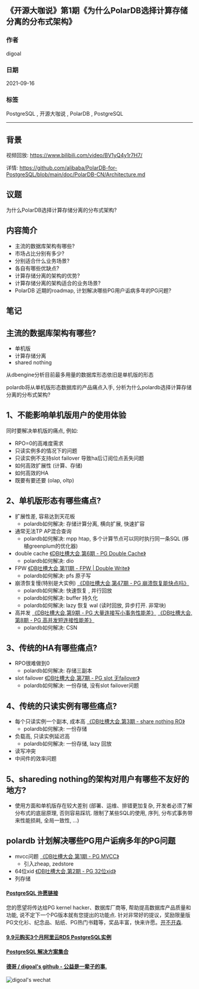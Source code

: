 ## 《开源大咖说》第1期《为什么PolarDB选择计算存储分离的分布式架构》   
  
### 作者  
digoal  
  
### 日期  
2021-09-16  
  
### 标签  
PostgreSQL , 开源大咖说 , PolarDB , PostgreSQL    
  
----  
  
## 背景  
  
视频回放:  https://www.bilibili.com/video/BV1yQ4y1r7H7/  
  
详情: https://github.com/alibaba/PolarDB-for-PostgreSQL/blob/main/doc/PolarDB-CN/Architecture.md    
  
## 议题  
为什么PolarDB选择计算存储分离的分布式架构?  
  
  
## 内容简介  
- 主流的数据库架构有哪些?   
- 市场占比分别有多少?   
- 分别适合什么业务场景?   
- 各自有哪些优缺点?   
- 计算存储分离的架构的优势?   
- 计算存储分离的架构适合的业务场景?   
- PolarDB 近期的roadmap, 计划解决哪些PG用户诟病多年的PG问题?   
  
## 笔记  
## 主流的数据库架构有哪些?   
- 单机版  
- 计算存储分离  
- shared nothing  
  
从dbengine分析目前最多用量的数据库形态依旧是单机版的形态  
  
polardb将从单机版形态数据库的产品痛点入手, 分析为什么polardb选择计算存储分离的分布式架构?    
  
## 1、不能影响单机版用户的使用体验     
同时要解决单机版的痛点, 例如:   
- RPO=0的高难度需求     
- 只读实例多的情况下的问题     
- 只读实例不支持slot failover 导致ha后订阅位点丢失问题  
- 如何高效扩展性 (计算、存储)     
- 如何高效的HA  
- 既要有要还要 (olap, oltp)     
  
## 2、单机版形态有哪些痛点?   
- 扩展性差, 容易达到天花板  
    - polardb如何解决: 存储计算分离, 横向扩展, 快速扩容  
- 通常无法TP AP混合查询  
    - polardb如何解决: mpp htap, 多个计算节点可以同时执行同一条SQL (移植greenplum的优化器)  
- double cache [《DB吐槽大会,第6期 - PG Double Cache》](../202108/20210828_06.md)    
    - polardb如何解决: dio    
- FPW  [《DB吐槽大会,第11期 - FPW | Double Write》](../202108/20210830_02.md)    
    - polardb如何解决: pfs 原子写  
- 崩溃恢复慢(特别是大实例) [《DB吐槽大会,第47期 - PG 崩溃恢复能快点吗》](../202109/20210915_07.md)    
    - polardb如何解决: 快速恢复 , 并行回放     
    - polardb如何解决: buffer 持久化  
    - polardb如何解决: lazy 恢复 wal (读时回放, 异步打开. 非常块)  
- 高并发   [《DB吐槽大会,第9期 - PG 大量连接写小事务性能差》](../202108/20210828_09.md)  [《DB吐槽大会,第8期 - PG 高并发短连接性能差》](../202108/20210828_08.md)     
    - polardb如何解决: CSN      
  
## 3、传统的HA有哪些痛点?   
- RPO很难做到0  
    - polardb如何解决: 存储三副本    
- slot failover  [《DB吐槽大会,第7期 - PG slot 无failover》](../202108/20210828_07.md)    
    - polardb如何解决: 一份存储, 没有slot failover问题   
  
## 4、传统的只读实例有哪些痛点?    
- 每个只读实例一个副本, 成本高  [《DB吐槽大会,第3期 - share nothing RO》](../202108/20210825_03.md)    
    - polardb如何解决: 一份存储  
- 负载高, 只读实例延迟高     
    - polardb如何解决: 一份存储, lazy 回放  
- 读写冲突     
- 中间件的效率问题    
  
## 5、shareding nothing的架构对用户有哪些不友好的地方?  
- 使用方面和单机版存在较大差别 (部署、运维、排错更加复杂, 开发者必须了解分布式的底层原理, 否则容易踩坑. 限制了某些SQL的使用, 序列, 分布式事务带来性能损耗, 全局一致性,   ...)     
    
## polardb 计划解决哪些PG用户诟病多年的PG问题  
- mvcc问题  [《DB吐槽大会,第1期 - PG MVCC》](../202108/20210823_07.md)    
    - 引入zheap, zedstore  
- 64位xid  [《DB吐槽大会,第2期 - PG 32位xid》](../202108/20210824_01.md)    
- 列存储    
  
  
#### [PostgreSQL 许愿链接](https://github.com/digoal/blog/issues/76 "269ac3d1c492e938c0191101c7238216")
您的愿望将传达给PG kernel hacker、数据库厂商等, 帮助提高数据库产品质量和功能, 说不定下一个PG版本就有您提出的功能点. 针对非常好的提议，奖励限量版PG文化衫、纪念品、贴纸、PG热门书籍等，奖品丰富，快来许愿。[开不开森](https://github.com/digoal/blog/issues/76 "269ac3d1c492e938c0191101c7238216").  
  
  
#### [9.9元购买3个月阿里云RDS PostgreSQL实例](https://www.aliyun.com/database/postgresqlactivity "57258f76c37864c6e6d23383d05714ea")
  
  
#### [PostgreSQL 解决方案集合](https://yq.aliyun.com/topic/118 "40cff096e9ed7122c512b35d8561d9c8")
  
  
#### [德哥 / digoal's github - 公益是一辈子的事.](https://github.com/digoal/blog/blob/master/README.md "22709685feb7cab07d30f30387f0a9ae")
  
  
![digoal's wechat](../pic/digoal_weixin.jpg "f7ad92eeba24523fd47a6e1a0e691b59")
  
